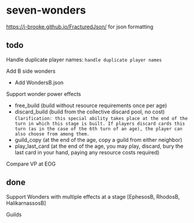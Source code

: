 # seven-wonders

https://j-brooke.github.io/FracturedJson/ 
for json formatting 


## todo
Handle duplicate player names: `handle duplicate player names`

Add B side wonders
- Add WondersB.json

Support wonder power effects
- free_build (build without resource requirements once per age)
- discard_build (build from the collective discard pool, no cost)  
```Clarification: this special ability takes place at the end of the turn in which this stage is built. If players discard cards this turn (as in the case of the 6th turn of an age), the player can also choose from among them.```  
- guild_copy (at the end of the age, copy a guild from either neighbor)
- play_last_card (at the end of the age, you may play, discard, bury the last card in your hand, paying any resource costs required)


Compare VP at EOG

## done
Support Wonders with multiple effects at a stage [EphesosB, RhodosB, HalikarnassosB]

Guilds